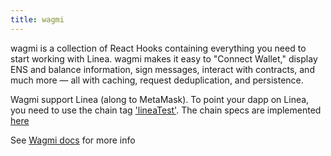 ```yaml
---
title: wagmi
---
```


wagmi is a collection of React Hooks containing everything you need to start working with Linea. wagmi makes it easy to "Connect Wallet," display ENS and balance information, sign messages, interact with contracts, and much more — all with caching, request deduplication, and persistence.

Wagmi support Linea (along to MetaMask). To point your dapp on Linea, you need to use the chain tag ['lineaTest'](https://wagmi.sh/core/chains#supported-chains). The chain specs are implemented [here](https://github.com/wagmi-dev/references/blob/main/packages/chains/src/lineaTestnet.ts)

See [Wagmi docs](https://wagmi.sh/) for more info
